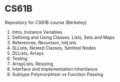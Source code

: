 # CS61B
Repository for CS61B course (Berkeley)

1. Intro, Instance Variables
2. Defining and Using Classes. Lists, Sets and Maps
3. References, Recursion, IntLists
4. SLLists, Nested Classes, Sentinel Nodes
5. DLLists, Arrays
6. Testing
7. ArrayLists, Resizing
8. Interface and Implementation Inheritance
9. Subtype Polymorphism vs Function Passing
